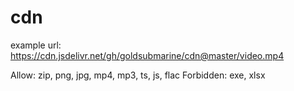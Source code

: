# cdn

example url: https://cdn.jsdelivr.net/gh/goldsubmarine/cdn@master/video.mp4

Allow: zip, png, jpg, mp4, mp3, ts, js, flac
Forbidden: exe, xlsx
